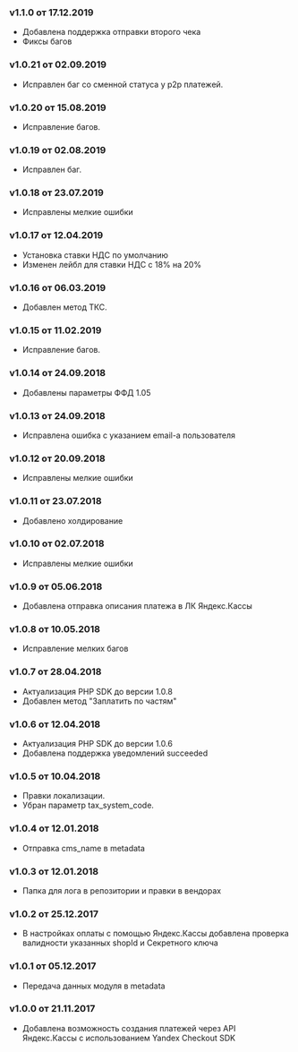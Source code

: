 ### v1.1.0 от 17.12.2019
* Добавлена поддержка отправки второго чека
* Фиксы багов

### v1.0.21 от 02.09.2019
* Исправлен баг со сменной статуса у p2p платежей.

### v1.0.20 от 15.08.2019
* Исправление багов.

### v1.0.19 от 02.08.2019
* Исправлен баг.

### v1.0.18 от 23.07.2019
* Исправлены мелкие ошибки

### v1.0.17 от 12.04.2019
* Установка ставки НДС по умолчанию
* Изменен лейбл для ставки НДС с 18% на 20%

### v1.0.16 от 06.03.2019
* Добавлен метод ТКС.

### v1.0.15 от 11.02.2019
* Исправление багов.

### v1.0.14 от 24.09.2018
* Добавлены параметры ФФД 1.05

### v1.0.13 от 24.09.2018
* Исправлена ошибка с указанием email-a пользователя

### v1.0.12 от 20.09.2018
* Исправлены мелкие ошибки

### v1.0.11 от 23.07.2018
* Добавлено холдирование

### v1.0.10 от 02.07.2018
* Исправлены мелкие ошибки

### v1.0.9 от 05.06.2018
* Добавлена отправка описания платежа в ЛК Яндекс.Кассы

### v1.0.8 от 10.05.2018
* Исправление мелких багов

### v1.0.7 от 28.04.2018
* Актуализация PHP SDK до версии 1.0.8
* Добавлен метод "Заплатить по частям"

### v1.0.6 от 12.04.2018
* Актуализация PHP SDK до версии 1.0.6
* Добавлена поддержка уведомлений succeeded

### v1.0.5 от 10.04.2018
* Правки локализации.
* Убран параметр tax_system_code.

### v1.0.4 от 12.01.2018
* Отправка cms_name в metadata

### v1.0.3 от 12.01.2018
* Папка для лога в репозитории и правки в вендорах

### v1.0.2 от 25.12.2017
* В настройках оплаты с помощью Яндекс.Кассы добавлена проверка валидности указанных shopId и Секретного ключа

### v1.0.1 от 05.12.2017
* Передача данных модуля в metadata

### v1.0.0 от 21.11.2017
* Добавлена возможность создания платежей через API Яндекс.Кассы с использованием Yandex Checkout SDK